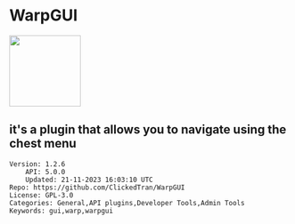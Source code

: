 # WarpGUI
<img src="https://raw.githubusercontent.com/Clickedtran/WarpGUI/a3d86a5f694c92a0532785d3e1cfba985ef6586b/icon.png" width="128" height="128" />

## it's a plugin that allows you to navigate using the chest menu
```properties
Version: 1.2.6
    API: 5.0.0
    Updated: 21-11-2023 16:03:10 UTC
Repo: https://github.com/ClickedTran/WarpGUI
License: GPL-3.0
Categories: General,API plugins,Developer Tools,Admin Tools
Keywords: gui,warp,warpgui
```